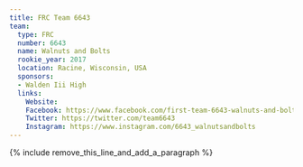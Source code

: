 ```yaml
---
title: FRC Team 6643
team:
  type: FRC
  number: 6643
  name: Walnuts and Bolts
  rookie_year: 2017
  location: Racine, Wisconsin, USA
  sponsors:
  - Walden Iii High
  links:
    Website: 
    Facebook: https://www.facebook.com/first-team-6643-walnuts-and-bolts-415247052171968
    Twitter: https://twitter.com/team6643
    Instagram: https://www.instagram.com/6643_walnutsandbolts
---
```


{% include remove_this_line_and_add_a_paragraph %}